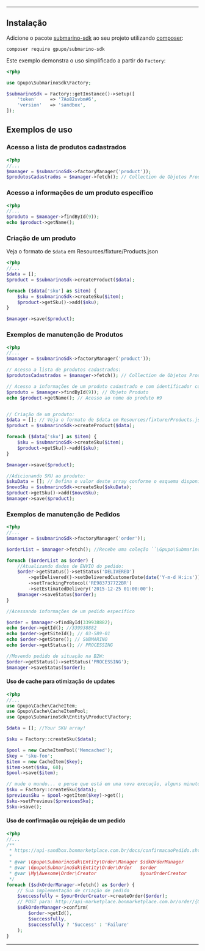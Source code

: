 <!-- install -->

---

## Instalação

Adicione o pacote [submarino-sdk](https://packagist.org/packages/gpupo/submarino-sdk) ao seu projeto utilizando [composer](http://getcomposer.org):

    composer require gpupo/submarino-sdk

Este exemplo demonstra o uso simplificado a partir do ``Factory``:

```php
<?php

use Gpupo\SubmarinoSdk\Factory;

$submarinoSdk = Factory::getInstance()->setup([
    'token'     => '7Ao82svbm#6',
    'version'   => 'sandbox',
]);

```

## Exemplos de uso

### Acesso a lista de produtos cadastrados

```php
<?php
//...
$manager = $submarinoSdk->factoryManager('product'));
$produtosCadastrados = $manager->fetch(); // Collection de Objetos Product

```

### Acesso a informações de um produto específico

```php
<?php
//...
$produto = $manager->findById(9));
echo $product->getName();

```

### Criação de um produto

Veja o formato de ``$data`` em Resources/fixture/Products.json

```php
<?php
//...
$data = [];
$product = $submarinoSdk->createProduct($data);

foreach ($data['sku'] as $item) {
    $sku = $submarinoSdk->createSku($item);
    $product->getSku()->add($sku);
}

$manager->save($product);

```

### Exemplos de manutenção de Produtos

```php
<?php
//...
$manager = $submarinoSdk->factoryManager('product'));

// Acesso a lista de produtos cadastrados:
$produtosCadastrados = $manager->fetch(); // Collection de Objetos Product

// Acesso a informações de um produto cadastrado e com identificador conhecido:
$produto = $manager->findById(9)); // Objeto Produto
echo $product->getName(); // Acesso ao nome do produto #9


// Criação de um produto:
$data = []; // Veja o formato de $data em Resources/fixture/Products.json
$product = $submarinoSdk->createProduct($data);

foreach ($data['sku'] as $item) {
    $sku = $submarinoSdk->createSku($item);
    $product->getSku()->add($sku);
}

$manager->save($product);

//Adicionando SKU ao produto:
$skuData = []; // Defina o valor deste array conforme o esquema disponível em Resources/
$novoSku = $submarinoSdk->createSku($skuData);
$product->getSku()->add($novoSku);
$manager->save($product);

```

### Exemplos de manutenção de Pedidos

```php
<?php
//...
$manager = $submarinoSdk->factoryManager('order'));

$orderList = $manager->fetch(); //Recebe uma coleção ``\Gpupo\SubmarinoSdk\Entity\Order\Order``

foreach ($orderList as $order) {
	//Atualizando dados de ENVIO do pedido:
   	$order->getStatus()->setStatus('DELIVERED')
   		->getDelivered()->setDeliveredCustomerDate(date('Y-m-d H:i:s'))
   		->setTrackingProtocol('RE983737722BR')
        ->setEstimatedDelivery('2015-12-25 01:00:00');
	$manager->saveStatus($order);
}

//Acessando informações de um pedido específico

$order = $manager->findById(339938882);
echo $order->getId(); //339938882
echo $order->getSiteId(); // 03-589-01
echo $order->getStore(); // SUBMARINO
echo $order->getStatus(); // PROCESSING

//Movendo pedido de situação na B2W:
$order->getStatus()->setStatus('PROCESSING');
$manager->saveStatus($order);

```

#### Uso de cache para otimização de updates

```php
<?php
//...
use Gpupo\Cache\CacheItem;
use Gpupo\Cache\CacheItemPool;
use Gpupo\SubmarinoSdk\Entity\Product\Factory;

$data = []; //Your SKU array!

$sku = Factory::createSku($data);

$pool = new CacheItemPool('Memcached');
$key = 'sku-foo';
$item = new CacheItem($key);
$item->set($sku, 60);
$pool->save($item);

// mude o mundo... e pense que está em uma nova execução, alguns minutos depois ...
$sku = Factory::createSku($data);
$previousSku = $pool->getItem($key)->get();
$sku->setPrevious($previousSku);
$sku->save();

```

#### Uso de confirmação ou rejeição de um pedido

```php
<?php
//...
/**
 * https://api-sandbox.bonmarketplace.com.br/docs/confirmacaoPedido.shtml
 *
 * @var \Gpupo\SubmarinoSdk\Entity\Order\Manager $sdkOrderManager
 * @var \Gpupo\SubmarinoSdk\Entity\Order\Order   $order
 * @var \My\Awesome\Order\Creator                $yourOrderCreator
 */
foreach ($sdkOrderManager->fetch() as $order) {
    // Sua implementação de criação de pedido
    $successfully = $yourOrderCreator->createOrder($order);
    // POST para: http://api-marketplace.bonmarketplace.com.br/order/{ORDER_ID}/confirm
    $sdkOrderManager->confirm(
        $order->getId(),
        $successfully,
        $successfully ? 'Success' : 'Failure'
    );
}

```
----
